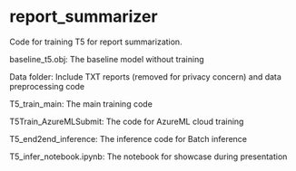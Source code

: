 # report_summarizer
Code for training T5 for report summarization. 

baseline_t5.obj: The baseline model without training

Data folder: Include TXT reports (removed for privacy concern) and data preprocessing code

T5_train_main: The main training code

T5Train_AzureMLSubmit: The code for AzureML cloud training

T5_end2end_inference: The inference code for Batch inference

T5_infer_notebook.ipynb: The notebook for showcase during presentation
